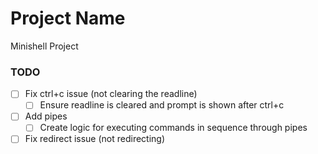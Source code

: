 # Project Name
Minishell Project

### TODO
- [ ] Fix ctrl+c issue (not clearing the readline)
  - [ ] Ensure readline is cleared and prompt is shown after ctrl+c
- [ ] Add pipes
  - [ ] Create logic for executing commands in sequence through pipes
- [ ] Fix redirect issue (not redirecting)